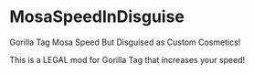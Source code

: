 # MosaSpeedInDisguise
Gorilla Tag Mosa Speed But Disguised as Custom Cosmetics!

This is a LEGAL mod for Gorilla Tag that increases your speed!
